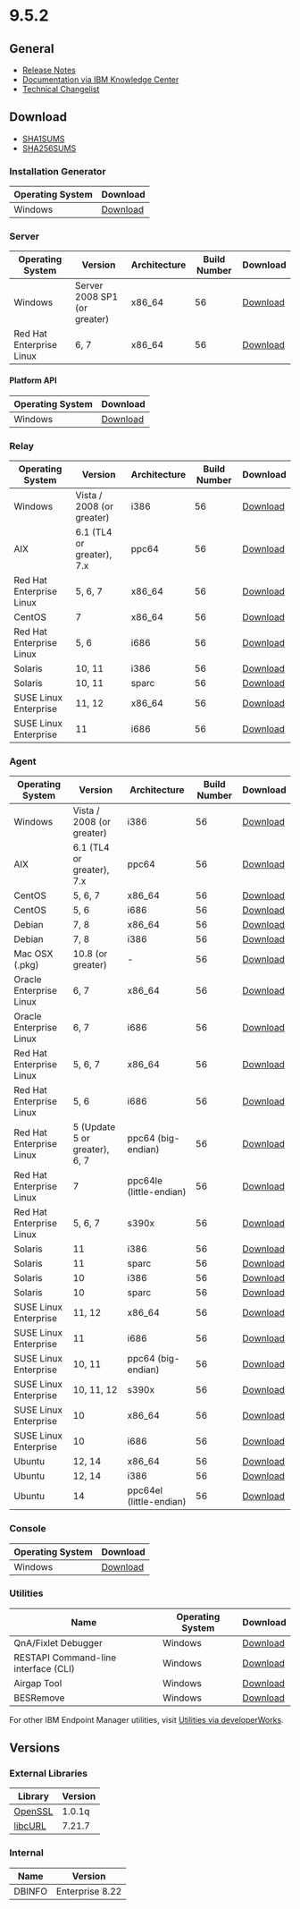 # 9.5.2

## General
* [Release Notes](https://www.ibm.com/developerworks/community/wikis/home?lang=en#!/wiki/Tivoli%20Endpoint%20Manager/page/IBM%20BigFix%209.5.0%20Release%20Notes)
* [Documentation via IBM Knowledge Center](https://www.ibm.com/support/knowledgecenter/SSQL82_9.5.0/com.ibm.bigfix.doc/welcome/BigFix_Platform_welcome.html)
* [Technical Changelist](https://support.bigfix.com/bes/changes/fullchangelist-95.txt)

## Download
* [SHA1SUMS](SHA1SUMS)
* [SHA256SUMS](SHA256SUMS)

### Installation Generator
| Operating System | Download |
| ---------------- | -------- |
| Windows | [Download](http://software.bigfix.com/download/bes/95/BigFix-BES-9.5.2.56.exe) |

### Server
| Operating System | Version | Architecture | Build Number | Download |
| ---------------- | ------- | ------------ | ------------ | -------- |
| Windows | Server 2008 SP1 (or greater) | x86_64 | 56 | [Download](http://software.bigfix.com/download/bes/95/BigFix-BES-Server-9.5.2.56.exe) |
| Red Hat Enterprise Linux | 6, 7 | x86_64 | 56 | [Download](http://software.bigfix.com/download/bes/95/ServerInstaller_9.5.2.56-rhe6.x86_64.tgz) |

#### Platform API
| Operating System | Download |
| ---------------- | -------- |
| Windows | [Download](http://software.bigfix.com/download/bes/95/BigFix-BES-ServerAPI-9.5.2.56.exe) |

### Relay
| Operating System | Version | Architecture | Build Number | Download |
| ---------------- | ------- | ------------ | ------------ | -------- |
| Windows | Vista / 2008 (or greater) | i386 | 56 | [Download](http://software.bigfix.com/download/bes/95/BigFix-BES-Relay-9.5.2.56.exe) |
| AIX | 6.1 (TL4 or greater), 7.x | ppc64 | 56 | [Download](http://software.bigfix.com/download/bes/95/BESRelay-9.5.2.56.ppc64_aix61.pkg) |
| Red Hat Enterprise Linux | 5, 6, 7 | x86_64 | 56 | [Download](http://software.bigfix.com/download/bes/95/BESRelay-9.5.2.56-rhe5.x86_64.rpm) |
| CentOS | 7 | x86_64 | 56 | [Download](http://software.bigfix.com/download/bes/95/BESRelay-9.5.2.56-rhe5.x86_64.rpm) |
| Red Hat Enterprise Linux | 5, 6 | i686 | 56 | [Download](http://software.bigfix.com/download/bes/95/BESRelay-9.5.2.56-rhe5.i686.rpm) |
| Solaris | 10, 11 | i386 | 56 | [Download](http://software.bigfix.com/download/bes/95/BESRelay-9.5.2.56.x86_sol10.pkg) |
| Solaris | 10, 11 | sparc | 56 | [Download](http://software.bigfix.com/download/bes/95/BESRelay-9.5.2.56.sparc_sol10.pkg) |
| SUSE Linux Enterprise | 11, 12 | x86_64 | 56 | [Download](http://software.bigfix.com/download/bes/95/BESRelay-9.5.2.56-sle11.x86_64.rpm) |
| SUSE Linux Enterprise | 11 | i686 | 56 | [Download](http://software.bigfix.com/download/bes/95/BESRelay-9.5.2.56-sle11.i686.rpm) |

### Agent
| Operating System | Version | Architecture | Build Number | Download |
| ---------------- | ------- | ------------ | ------------ | -------- |
| Windows | Vista / 2008 (or greater) | i386 | 56 | [Download](http://software.bigfix.com/download/bes/95/BigFix-BES-Client-9.5.2.56.exe) |
| AIX | 6.1 (TL4 or greater), 7.x | ppc64 | 56 | [Download](http://software.bigfix.com/download/bes/95/BESAgent-9.5.2.56.ppc64_aix61.pkg) |
| CentOS | 5, 6, 7 | x86_64 | 56 | [Download](http://software.bigfix.com/download/bes/95/BESAgent-9.5.2.56-rhe5.x86_64.rpm) |
| CentOS | 5, 6 | i686 | 56 | [Download](http://software.bigfix.com/download/bes/95/BESAgent-9.5.2.56-rhe5.i686.rpm) |
| Debian | 7, 8 | x86_64 | 56 | [Download](http://software.bigfix.com/download/bes/95/BESAgent-9.5.2.56-debian6.amd64.deb) |
| Debian | 7, 8 | i386 | 56 | [Download](http://software.bigfix.com/download/bes/95/BESAgent-9.5.2.56-debian6.i386.deb) |
| Mac OSX (.pkg)| 10.8 (or greater) | - | 56 | [Download](http://software.bigfix.com/download/bes/95/BESAgent-9.5.2.56-BigFix_MacOSX10.7.pkg) |
| Oracle Enterprise Linux | 6, 7 | x86_64 | 56 | [Download](http://software.bigfix.com/download/bes/95/BESAgent-9.5.2.56-rhe5.x86_64.rpm) |
| Oracle Enterprise Linux | 6, 7 | i686 | 56 | [Download](http://software.bigfix.com/download/bes/95/BESAgent-9.5.2.56-rhe5.i686.rpm) |
| Red Hat Enterprise Linux | 5, 6, 7 | x86_64 | 56 | [Download](http://software.bigfix.com/download/bes/95/BESAgent-9.5.2.56-rhe5.x86_64.rpm) |
| Red Hat Enterprise Linux | 5, 6 | i686 | 56 | [Download](http://software.bigfix.com/download/bes/95/BESAgent-9.5.2.56-rhe5.i686.rpm) |
| Red Hat Enterprise Linux | 5 (Update 5 or greater), 6, 7 | ppc64 (big-endian) | 56 | [Download](http://software.bigfix.com/download/bes/95/BESAgent-9.5.2.56-rhe5.ppc64.rpm) |
| Red Hat Enterprise Linux | 7 | ppc64le (little-endian) | 56 | [Download](http://software.bigfix.com/download/bes/95/BESAgent-9.5.2.56-rhe7.ppc64le.rpm) |
| Red Hat Enterprise Linux | 5, 6, 7 | s390x | 56 | [Download](http://software.bigfix.com/download/bes/95/BESAgent-9.5.2.56-rhe5.s390x.rpm) |
| Solaris | 11 | i386 | 56 | [Download](http://software.bigfix.com/download/bes/95/BESAgent-9.5.2.56.x86_sol11.pkg) |
| Solaris | 11 | sparc | 56 | [Download](http://software.bigfix.com/download/bes/95/BESAgent-9.5.2.56.sparc_sol11.pkg) |
| Solaris | 10 | i386 | 56 | [Download](http://software.bigfix.com/download/bes/95/BESAgent-9.5.2.56.x86_sol10.pkg) |
| Solaris | 10 | sparc | 56 | [Download](http://software.bigfix.com/download/bes/95/BESAgent-9.5.2.56.sparc_sol10.pkg) |
| SUSE Linux Enterprise | 11, 12 | x86_64 | 56 | [Download](http://software.bigfix.com/download/bes/95/BESAgent-9.5.2.56-sle11.x86_64.rpm) |
| SUSE Linux Enterprise | 11 | i686 | 56 | [Download](http://software.bigfix.com/download/bes/95/BESAgent-9.5.2.56-sle11.i686.rpm) |
| SUSE Linux Enterprise | 10, 11 | ppc64 (big-endian) | 56 | [Download](http://software.bigfix.com/download/bes/95/BESAgent-9.5.2.56-sle10.ppc64.rpm) |
| SUSE Linux Enterprise | 10, 11, 12 | s390x | 56 | [Download](http://software.bigfix.com/download/bes/95/BESAgent-9.5.2.56-sle10.s390x.rpm) |
| SUSE Linux Enterprise | 10 | x86_64 | 56 | [Download](http://software.bigfix.com/download/bes/95/BESAgent-9.5.2.56-sle10.x86_64.rpm) |
| SUSE Linux Enterprise | 10 | i686 | 56 | [Download](http://software.bigfix.com/download/bes/95/BESAgent-9.5.2.56-sle10.i686.rpm) |
| Ubuntu | 12, 14 | x86_64 | 56 | [Download](http://software.bigfix.com/download/bes/95/BESAgent-9.5.2.56-ubuntu10.amd64.deb) |
| Ubuntu | 12, 14 | i386 | 56 | [Download](http://software.bigfix.com/download/bes/95/BESAgent-9.5.2.56-ubuntu10.i386.deb) | 
| Ubuntu | 14 | ppc64el (little-endian) | 56 | [Download](http://software.bigfix.com/download/bes/95/BESAgent-9.5.2.56-ubuntu144.ppc64el.deb) | 

### Console
| Operating System | Download |
| ---------------- | -------- |
| Windows | [Download](http://software.bigfix.com/download/bes/95/BigFix-BES-Console-9.5.2.56.exe) |

### Utilities
| Name | Operating System | Download |
| ---- | ---------------- | -------- |
| QnA/Fixlet Debugger | Windows | [Download](http://software.bigfix.com/download/bes/95/util/QNA9.5.2.56.zip) |
| RESTAPI Command-line interface (CLI) | Windows | [Download](http://software.bigfix.com/download/bes/95/util/CLI9.5.2.56.zip) |
| Airgap Tool | Windows | [Download](http://software.bigfix.com/download/bes/95/util/AirgapTool9.5.2.56.zip) |
| BESRemove | Windows | [Download](http://software.bigfix.com/download/bes/95/util/BESRemove9.5.2.56.exe) |

For other IBM Endpoint Manager utilities, visit [Utilities via developerWorks](https://www.ibm.com/developerworks/community/wikis/home?lang=en#!/wiki/Tivoli%20Endpoint%20Manager/page/Utilities).

## Versions

### External Libraries
| Library | Version |
| ------- | ------- |
| [OpenSSL](https://www.openssl.org) | 1.0.1q |
| [libcURL](http://curl.haxx.se/libcurl/) | 7.21.7 |

### Internal
| Name | Version |
| ---- | ------- |
| DBINFO | Enterprise 8.22 |
